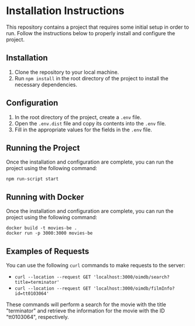 <h1>Installation Instructions</h1>
<p>This repository contains a project that requires some initial setup in order to run. Follow the instructions below to properly install and configure the project.</p>

<h2>Installation</h2>
<ol>
  <li>Clone the repository to your local machine.</li>
  <li>Run <code>npm install</code> in the root directory of the project to install the necessary dependencies.</li>
</ol>

<h2>Configuration</h2>
<ol>
  <li>In the root directory of the project, create a <code>.env</code> file.</li>
  <li>Open the <code>.env.dist</code> file and copy its contents into the <code>.env</code> file.</li>
  <li>Fill in the appropriate values for the fields in the <code>.env</code> file.</li>
</ol>

<h2>Running the Project</h2>
<p>Once the installation and configuration are complete, you can run the project using the following command:</p>
<pre>
<code>npm run-script start</code>
</pre>

<h2>Running with Docker</h2>
<p>Once the installation and configuration are complete, you can run the project using the following command:</p>
<pre>
<code>docker build -t movies-be .</code>
<code>docker run -p 3000:3000 movies-be</code>
</pre>

<h2>Examples of Requests</h2>
<p>You can use the following <code>curl</code> commands to make requests to the server:</p>
<ul>
  <li><code>curl --location --request GET 'localhost:3000/oimdb/search?title=terminator'</code></li>
  <li><code>curl --location --request GET 'localhost:3000/oimdb/filmInfo?id=tt0103064'</code></li>
</ul>
<p>These commands will perform a search for the movie with the title "terminator" and retrieve the information for the movie with the ID "tt0103064", respectively.</p>
